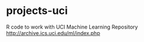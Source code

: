 # projects-uci
R code to work with UCI Machine Learning Repository http://archive.ics.uci.edu/ml/index.php

